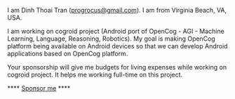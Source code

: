 
I am Dinh Thoai Tran (progrocus@gmail.com). I am from Virginia Beach, VA, USA.

I am working on cogroid project (Android port of OpenCog - AGI - Machine Learning, Language, Reasoning, Robotics). My goal is making OpenCog platform being available on Android devices so that we can develop Android applications based on OpenCog platform.

Your sponsorship will give me budgets for living expenses while working on cogroid project. It helps me working full-time on this project.

**** [Sponsor me](https://github.com/sponsors/cogroid) ****
